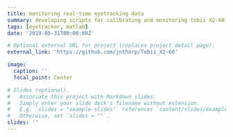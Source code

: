 ```yaml
---
title: monitoring real-time eyetracking data
summary: developing scripts for calibrating and monitoring tobii X2-60 data with the proprietary api
tags: [eyetracker, matlab]
date: '2019-05-31T00:00:00Z'

# Optional external URL for project (replaces project detail page).
external_link: 'https://github.com/jnthorp/Tobii_X2-60'

image:
  caption: ''
  focal_point: Center

# Slides (optional).
#   Associate this project with Markdown slides.
#   Simply enter your slide deck's filename without extension.
#   E.g. `slides = "example-slides"` references `content/slides/example-slides.md`.
#   Otherwise, set `slides = ""`.
slides: ''
---
```

